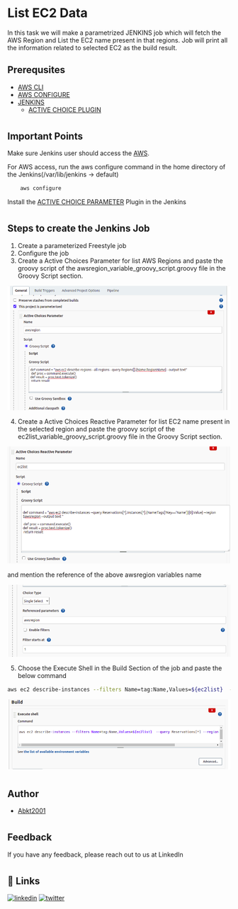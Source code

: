 
# List EC2 Data

In this task we will make a parametrized JENKINS job which will fetch the AWS Region and List the EC2 name present in that regions. Job will print all the information related to selected EC2 as the build result. 


## Prerequsites

 - [AWS CLI](https://docs.aws.amazon.com/cli/latest/userguide/getting-started-install.html)
 - [AWS CONFIGURE](https://docs.aws.amazon.com/cli/latest/userguide/cli-configure-quickstart.html)
 - [JENKINS](https://www.jenkins.io/doc/book/installing/)
   - [ACTIVE CHOICE PLUGIN](https://plugins.jenkins.io/uno-choice/)

#

## Important Points
Make sure Jenkins user should access the [AWS]().


For AWS access, run the aws configure command in the home directory of the Jenkins(/var/lib/jenkins -> default)
```bash
    aws configure
```
Install the [ACTIVE CHOICE PARAMETER](https://plugins.jenkins.io/uno-choice/) Plugin in the Jenkins


#
## Steps to create the Jenkins Job
1. Create a parameterized Freestyle job 
2. Configure the job
3. Create a Active Choices Parameter for list AWS Regions and paste the groovy script of the awsregion_variable_groovy_script.groovy file in the Groovy Script section.

![AWS Region](Images/awsregion.png)

4. Create a Active Choices Reactive Parameter for list EC2 name present in the selected region and paste the groovy script of the ec2list_variable_groovy_script.groovy file in the Groovy Script section.

![Ec2 List](Images/Ec2List.png)

and mention the reference of the above awsregion variables name

![AWS Reference](Images/reference.png)

5. Choose the Execute Shell in the Build Section of the job and paste the below command
```bash
aws ec2 describe-instances --filters Name=tag:Name,Values=${ec2list}  --query Reservations[*] --region ${awsregion} --output json
```
![Execute Shell](Images/Executeshell.png)

#
## Author

- [Abkt2001](https://www.github.com/Abkt2001)
#

## Feedback

If you have any feedback, please reach out to us at LinkedIn
#

## 🔗 Links

[![linkedin](https://img.shields.io/badge/linkedin-0A66C2?style=for-the-badge&logo=linkedin&logoColor=white)](https://www.linkedin.com/in/abhishek-kumar-tiwari-9b2539194)
[![twitter](https://img.shields.io/badge/twitter-1DA1F2?style=for-the-badge&logo=twitter&logoColor=white)](https://twitter.com/)
#
